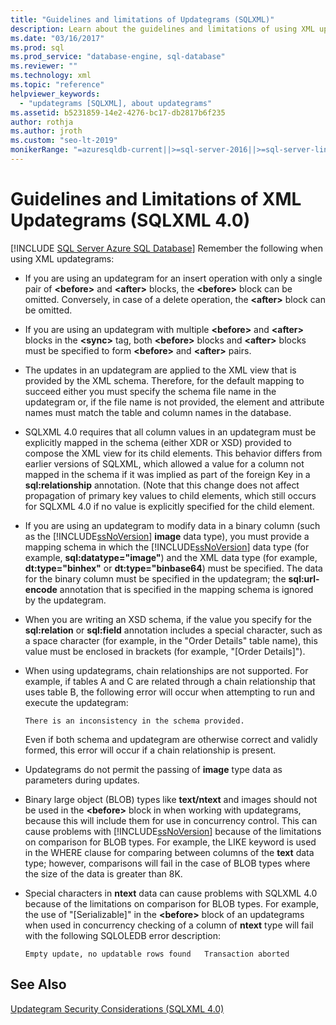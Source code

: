 ```yaml
---
title: "Guidelines and limitations of Updategrams (SQLXML)"
description: Learn about the guidelines and limitations of using XML updategrams in SQLXML 4.0.
ms.date: "03/16/2017"
ms.prod: sql
ms.prod_service: "database-engine, sql-database"
ms.reviewer: ""
ms.technology: xml
ms.topic: "reference"
helpviewer_keywords: 
  - "updategrams [SQLXML], about updategrams"
ms.assetid: b5231859-14e2-4276-bc17-db2817b6f235
author: rothja
ms.author: jroth
ms.custom: "seo-lt-2019"
monikerRange: "=azuresqldb-current||>=sql-server-2016||>=sql-server-linux-2017||=azuresqldb-mi-current"
---
```

# Guidelines and Limitations of XML Updategrams (SQLXML 4.0)
[!INCLUDE [SQL Server Azure SQL Database](../../../includes/applies-to-version/sql-asdb.md)]
  Remember the following when using XML updategrams:  
  
-   If you are using an updategram for an insert operation with only a single pair of **\<before>** and **\<after>** blocks, the **\<before>** block can be omitted. Conversely, in case of a delete operation, the **\<after>** block can be omitted.  
  
-   If you are using an updategram with multiple **\<before>** and **\<after>** blocks in the **\<sync>** tag, both **\<before>** blocks and **\<after>** blocks must be specified to form **\<before>** and **\<after>** pairs.  
  
-   The updates in an updategram are applied to the XML view that is provided by the XML schema. Therefore, for the default mapping to succeed either you must specify the schema file name in the updategram or, if the file name is not provided, the element and attribute names must match the table and column names in the database.  
  
-   SQLXML 4.0 requires that all column values in an updategram must be explicitly mapped in the schema (either XDR or XSD) provided to compose the XML view for its child elements. This behavior differs from earlier versions of SQLXML, which allowed a value for a column not mapped in the schema if it was implied as part of the foreign Key in a **sql:relationship** annotation. (Note that this change does not affect propagation of primary key values to child elements, which still occurs for SQLXML 4.0 if no value is explicitly specified for the child element.  
  
-   If you are using an updategram to modify data in a binary column (such as the [!INCLUDE[ssNoVersion](../../../includes/ssnoversion-md.md)] **image** data type), you must provide a mapping schema in which the [!INCLUDE[ssNoVersion](../../../includes/ssnoversion-md.md)] data type (for example, **sql:datatype="image"**) and the XML data type (for example, **dt:type="binhex"** or **dt:type="binbase64**) must be specified. The data for the binary column must be specified in the updategram; the **sql:url-encode** annotation that is specified in the mapping schema is ignored by the updategram.  
  
-   When you are writing an XSD schema, if the value you specify for the **sql:relation** or **sql:field** annotation includes a special character, such as a space character (for example, in the "Order Details" table name), this value must be enclosed in brackets (for example, "[Order Details]").  
  
-   When using updategrams, chain relationships are not supported. For example, if tables A and C are related through a chain relationship that uses table B, the following error will occur when attempting to run and execute the updategram:  
  
    ```  
    There is an inconsistency in the schema provided.  
    ```  
  
     Even if both schema and updategram are otherwise correct and validly formed, this error will occur if a chain relationship is present.  
  
-   Updategrams do not permit the passing of **image** type data as parameters during updates.  
  
-   Binary large object (BLOB) types like **text/ntext** and images should not be used in the **\<before>** block in when working with updategrams, because this will include them for use in concurrency control. This can cause problems with [!INCLUDE[ssNoVersion](../../../includes/ssnoversion-md.md)] because of the limitations on comparison for BLOB types. For example, the LIKE keyword is used in the WHERE clause for comparing between columns of the **text** data type; however, comparisons will fail in the case of BLOB types where the size of the data is greater than 8K.  
  
-   Special characters in **ntext** data can cause problems with SQLXML 4.0 because of the limitations on comparison for BLOB types. For example, the use of "[Serializable]" in the **\<before>** block of an updategrams when used in concurrency checking of a column of **ntext** type will fail with the following SQLOLEDB error description:  
  
    ```  
    Empty update, no updatable rows found   Transaction aborted  
    ```  
  
## See Also  
 [Updategram Security Considerations &#40;SQLXML 4.0&#41;](../../../relational-databases/sqlxml-annotated-xsd-schemas-xpath-queries/security/updategram-security-considerations-sqlxml-4-0.md)  
  
  
